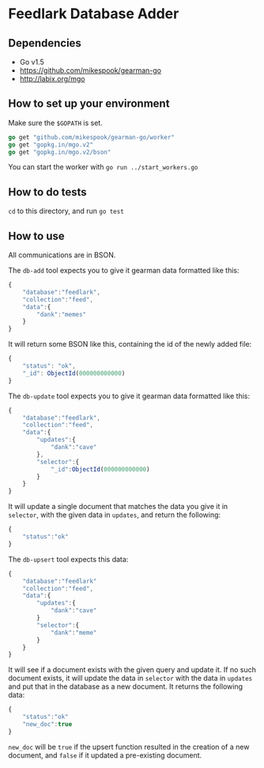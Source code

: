 Feedlark Database Adder
=======================

Dependencies
------------

- Go v1.5
- https://github.com/mikespook/gearman-go
- http://labix.org/mgo


How to set up your environment
------------------------------

Make sure the `$GOPATH` is set.

```go
go get "github.com/mikespook/gearman-go/worker"
go get "gopkg.in/mgo.v2"
go get "gopkg.in/mgo.v2/bson"
```

You can start the worker with `go run ../start_workers.go`

How to do tests
---------------

`cd` to this directory, and run `go test`

How to use
----------

All communications are in BSON.

The `db-add` tool expects you to give it gearman data formatted like this:

```js
{
    "database":"feedlark",
    "collection":"feed",
    "data":{
        "dank":"memes"   
    }
}
```

It will return some BSON like this, containing the id of the newly added file:

```js
{
    "status": "ok",
    "_id": ObjectId(000000000000)
}
```

The `db-update` tool expects you to give it gearman data formatted like this:

```js
{
    "database":"feedlark",
    "collection":"feed",
    "data":{
        "updates":{
            "dank":"cave"
        },
        "selector":{
            "_id":ObjectId(000000000000)
        }
    }
}
```

It will update a single document that matches the data you give it in `selector`, with the given data in `updates`, and return the following:

```js
{
    "status":"ok"
}
```

The `db-upsert` tool expects this data:

```js
{
    "database":"feedlark"    
    "collection":"feed",
    "data":{
        "updates":{
            "dank":"cave"
        }
        "selector":{
            "dank":"meme"
        }
    }
}
```

It will see if a document exists with the given query and update it. If no such document exists, it will update the data in `selector` with the data in `updates` and put that in the database as a new document. It returns the following data:

```js
{
    "status":"ok"
    "new_doc":true
}
```

`new_doc` will be `true` if the upsert function resulted in the creation of a new document, and `false` if it updated a pre-existing document.
